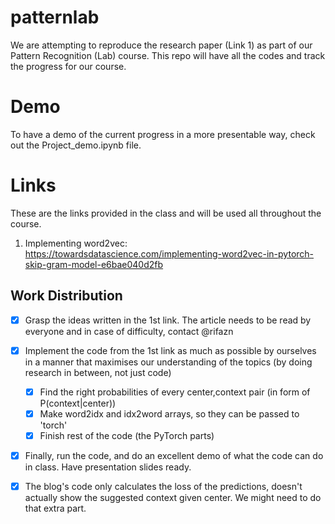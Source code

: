 # patternlab
We are attempting to reproduce the research paper (Link 1) as part of our Pattern Recognition (Lab) course.
This repo will have all the codes and track the progress for our course.

# Demo
To have a demo of the current progress in a more presentable way, check out the Project_demo.ipynb file.

# Links
These are the links provided in the class and will be used all throughout the course.

1. Implementing word2vec: https://towardsdatascience.com/implementing-word2vec-in-pytorch-skip-gram-model-e6bae040d2fb

## Work Distribution
- [x] Grasp the ideas written in the 1st link. The article needs to be read by everyone and in case of difficulty, contact @rifazn
- [x] Implement the code from the 1st link as much as possible by ourselves in a manner that maximises our understanding of the topics (by doing research in between, not just code)
    - [x] Find the right probabilities of every center,context pair (in form of P(context|center))
    - [x] Make word2idx and idx2word arrays, so they can be passed to 'torch'
    - [x] Finish rest of the code (the PyTorch parts)
- [x] Finally, run the code, and do an excellent demo of what the code can do in class. Have presentation slides ready.
- [x] The blog's code only calculates the loss of the predictions, doesn't actually show the suggested context given center. We might need to do that
  extra part.
    
